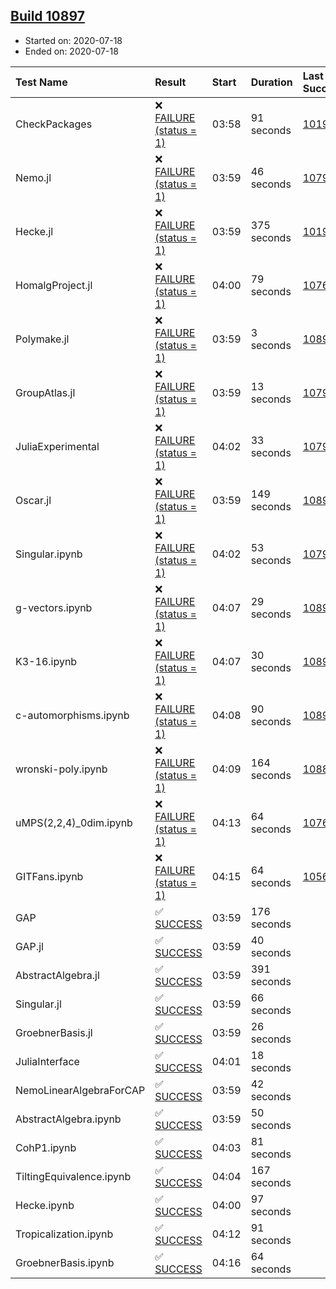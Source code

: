 ## [Build 10897](https://oscarci.mathematik.uni-kl.de/job/oscar/10897/)

* Started on: 2020-07-18
* Ended on: 2020-07-18

| Test Name    | Result | Start | Duration | Last Success | First Failure |
|:-------------|:-------|:------|:---------|:-------------|:--------------|
| CheckPackages | ❌ [FAILURE (status = 1)](https://oscarci.mathematik.uni-kl.de/job/oscar/10897/artifact/logs/build-10897/CheckPackages.log) | 03:58 | 91 seconds | [10197](https://oscarci.mathematik.uni-kl.de/job/oscar/10197/) | [10198](https://oscarci.mathematik.uni-kl.de/job/oscar/10198/) |
| Nemo.jl | ❌ [FAILURE (status = 1)](https://oscarci.mathematik.uni-kl.de/job/oscar/10897/artifact/logs/build-10897/Nemo.jl.log) | 03:59 | 46 seconds | [10790](https://oscarci.mathematik.uni-kl.de/job/oscar/10790/) | [10791](https://oscarci.mathematik.uni-kl.de/job/oscar/10791/) |
| Hecke.jl | ❌ [FAILURE (status = 1)](https://oscarci.mathematik.uni-kl.de/job/oscar/10897/artifact/logs/build-10897/Hecke.jl.log) | 03:59 | 375 seconds | [10197](https://oscarci.mathematik.uni-kl.de/job/oscar/10197/) | [10198](https://oscarci.mathematik.uni-kl.de/job/oscar/10198/) |
| HomalgProject.jl | ❌ [FAILURE (status = 1)](https://oscarci.mathematik.uni-kl.de/job/oscar/10897/artifact/logs/build-10897/HomalgProject.jl.log) | 04:00 | 79 seconds | [10765](https://oscarci.mathematik.uni-kl.de/job/oscar/10765/) | [10766](https://oscarci.mathematik.uni-kl.de/job/oscar/10766/) |
| Polymake.jl | ❌ [FAILURE (status = 1)](https://oscarci.mathematik.uni-kl.de/job/oscar/10897/artifact/logs/build-10897/Polymake.jl.log) | 03:59 | 3 seconds | [10891](https://oscarci.mathematik.uni-kl.de/job/oscar/10891/) | [10892](https://oscarci.mathematik.uni-kl.de/job/oscar/10892/) |
| GroupAtlas.jl | ❌ [FAILURE (status = 1)](https://oscarci.mathematik.uni-kl.de/job/oscar/10897/artifact/logs/build-10897/GroupAtlas.jl.log) | 03:59 | 13 seconds | [10790](https://oscarci.mathematik.uni-kl.de/job/oscar/10790/) | [10791](https://oscarci.mathematik.uni-kl.de/job/oscar/10791/) |
| JuliaExperimental | ❌ [FAILURE (status = 1)](https://oscarci.mathematik.uni-kl.de/job/oscar/10897/artifact/logs/build-10897/JuliaExperimental.log) | 04:02 | 33 seconds | [10790](https://oscarci.mathematik.uni-kl.de/job/oscar/10790/) | [10791](https://oscarci.mathematik.uni-kl.de/job/oscar/10791/) |
| Oscar.jl | ❌ [FAILURE (status = 1)](https://oscarci.mathematik.uni-kl.de/job/oscar/10897/artifact/logs/build-10897/Oscar.jl.log) | 03:59 | 149 seconds | [10896](https://oscarci.mathematik.uni-kl.de/job/oscar/10896/) | [10897](https://oscarci.mathematik.uni-kl.de/job/oscar/10897/) |
| Singular.ipynb | ❌ [FAILURE (status = 1)](https://oscarci.mathematik.uni-kl.de/job/oscar/10897/artifact/logs/build-10897/Singular.ipynb.log) | 04:02 | 53 seconds | [10790](https://oscarci.mathematik.uni-kl.de/job/oscar/10790/) | [10791](https://oscarci.mathematik.uni-kl.de/job/oscar/10791/) |
| g-vectors.ipynb | ❌ [FAILURE (status = 1)](https://oscarci.mathematik.uni-kl.de/job/oscar/10897/artifact/logs/build-10897/g-vectors.ipynb.log) | 04:07 | 29 seconds | [10891](https://oscarci.mathematik.uni-kl.de/job/oscar/10891/) | [10892](https://oscarci.mathematik.uni-kl.de/job/oscar/10892/) |
| K3-16.ipynb | ❌ [FAILURE (status = 1)](https://oscarci.mathematik.uni-kl.de/job/oscar/10897/artifact/logs/build-10897/K3-16.ipynb.log) | 04:07 | 30 seconds | [10891](https://oscarci.mathematik.uni-kl.de/job/oscar/10891/) | [10892](https://oscarci.mathematik.uni-kl.de/job/oscar/10892/) |
| c-automorphisms.ipynb | ❌ [FAILURE (status = 1)](https://oscarci.mathematik.uni-kl.de/job/oscar/10897/artifact/logs/build-10897/c-automorphisms.ipynb.log) | 04:08 | 90 seconds | [10896](https://oscarci.mathematik.uni-kl.de/job/oscar/10896/) | [10897](https://oscarci.mathematik.uni-kl.de/job/oscar/10897/) |
| wronski-poly.ipynb | ❌ [FAILURE (status = 1)](https://oscarci.mathematik.uni-kl.de/job/oscar/10897/artifact/logs/build-10897/wronski-poly.ipynb.log) | 04:09 | 164 seconds | [10883](https://oscarci.mathematik.uni-kl.de/job/oscar/10883/) | [10884](https://oscarci.mathematik.uni-kl.de/job/oscar/10884/) |
| uMPS(2,2,4)_0dim.ipynb | ❌ [FAILURE (status = 1)](https://oscarci.mathematik.uni-kl.de/job/oscar/10897/artifact/logs/build-10897/uMPS-2-2-4-_0dim.ipynb.log) | 04:13 | 64 seconds | [10765](https://oscarci.mathematik.uni-kl.de/job/oscar/10765/) | [10766](https://oscarci.mathematik.uni-kl.de/job/oscar/10766/) |
| GITFans.ipynb | ❌ [FAILURE (status = 1)](https://oscarci.mathematik.uni-kl.de/job/oscar/10897/artifact/logs/build-10897/GITFans.ipynb.log) | 04:15 | 64 seconds | [10566](https://oscarci.mathematik.uni-kl.de/job/oscar/10566/) | [10567](https://oscarci.mathematik.uni-kl.de/job/oscar/10567/) |
| GAP | ✅ [SUCCESS](https://oscarci.mathematik.uni-kl.de/job/oscar/10897/artifact/logs/build-10897/GAP.log) | 03:59 | 176 seconds |  |  |
| GAP.jl | ✅ [SUCCESS](https://oscarci.mathematik.uni-kl.de/job/oscar/10897/artifact/logs/build-10897/GAP.jl.log) | 03:59 | 40 seconds |  |  |
| AbstractAlgebra.jl | ✅ [SUCCESS](https://oscarci.mathematik.uni-kl.de/job/oscar/10897/artifact/logs/build-10897/AbstractAlgebra.jl.log) | 03:59 | 391 seconds |  |  |
| Singular.jl | ✅ [SUCCESS](https://oscarci.mathematik.uni-kl.de/job/oscar/10897/artifact/logs/build-10897/Singular.jl.log) | 03:59 | 66 seconds |  |  |
| GroebnerBasis.jl | ✅ [SUCCESS](https://oscarci.mathematik.uni-kl.de/job/oscar/10897/artifact/logs/build-10897/GroebnerBasis.jl.log) | 03:59 | 26 seconds |  |  |
| JuliaInterface | ✅ [SUCCESS](https://oscarci.mathematik.uni-kl.de/job/oscar/10897/artifact/logs/build-10897/JuliaInterface.log) | 04:01 | 18 seconds |  |  |
| NemoLinearAlgebraForCAP | ✅ [SUCCESS](https://oscarci.mathematik.uni-kl.de/job/oscar/10897/artifact/logs/build-10897/NemoLinearAlgebraForCAP.log) | 03:59 | 42 seconds |  |  |
| AbstractAlgebra.ipynb | ✅ [SUCCESS](https://oscarci.mathematik.uni-kl.de/job/oscar/10897/artifact/logs/build-10897/AbstractAlgebra.ipynb.log) | 03:59 | 50 seconds |  |  |
| CohP1.ipynb | ✅ [SUCCESS](https://oscarci.mathematik.uni-kl.de/job/oscar/10897/artifact/logs/build-10897/CohP1.ipynb.log) | 04:03 | 81 seconds |  |  |
| TiltingEquivalence.ipynb | ✅ [SUCCESS](https://oscarci.mathematik.uni-kl.de/job/oscar/10897/artifact/logs/build-10897/TiltingEquivalence.ipynb.log) | 04:04 | 167 seconds |  |  |
| Hecke.ipynb | ✅ [SUCCESS](https://oscarci.mathematik.uni-kl.de/job/oscar/10897/artifact/logs/build-10897/Hecke.ipynb.log) | 04:00 | 97 seconds |  |  |
| Tropicalization.ipynb | ✅ [SUCCESS](https://oscarci.mathematik.uni-kl.de/job/oscar/10897/artifact/logs/build-10897/Tropicalization.ipynb.log) | 04:12 | 91 seconds |  |  |
| GroebnerBasis.ipynb | ✅ [SUCCESS](https://oscarci.mathematik.uni-kl.de/job/oscar/10897/artifact/logs/build-10897/GroebnerBasis.ipynb.log) | 04:16 | 64 seconds |  |  |
